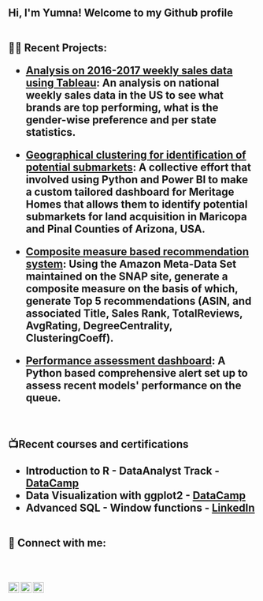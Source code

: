 <h2>Hi, I'm Yumna! Welcome to my Github profile <br/>
  <br>
  <a></a> 

👨‍💻 Recent Projects:

  - [Analysis on 2016-2017 weekly sales data using Tableau](https://github.com/yumnazia/TableauNationalWeeklySales): 
An analysis on national weekly sales data in the US to see what brands are top performing, what is the gender-wise preference and per state statistics.

  - [Geographical clustering for identification of potential submarkets](https://github.com/yumnazia/Geographical-Clustering-of-Potential-SubMarkets):
A collective effort that involved using Python and Power BI to make a custom tailored dashboard for Meritage Homes that allows them to identify potential submarkets for land acquisition in Maricopa and Pinal Counties of Arizona, USA.

  - [Composite measure based recommendation system](https://github.com/joshmadakor1/Package-Delivery-Pathfinding-Algorithm): 
Using the Amazon Meta-Data Set maintained on the SNAP site, generate a composite measure on the basis of which, generate Top 5 recommendations (ASIN, and associated Title, Sales Rank, TotalReviews, AvgRating, DegreeCentrality, ClusteringCoeff).

  - [Performance assessment dashboard](https://github.com/yumnazia/Queue-Level-Performance-Management): 
A Python based comprehensive alert set up to assess recent models' performance on the queue. 
  <br>

  
📺Recent courses and certifications

- Introduction to R - DataAnalyst Track - [DataCamp](https://www.datacamp.com/statement-of-accomplishment/course/870f700550de88f1c0effd0ad9931dd46cb58cac)
- Data Visualization with ggplot2 - [DataCamp](https://www.linkedin.com/posts/yumnazia_statement-of-accomplishment-activity-6557227933365346304-BWPp?utm_source=share&utm_medium=member_desktop)
- Advanced SQL - Window functions - [LinkedIn](https://www.linkedin.com/learning/certificates/3de8c13eb2ca848ad772d7e0ec08d07026c71afe8a03b5327812757efdff1534?trk=backfilled_certificate&accountId=0&u=0&success=true&authUUID=rHYicXjTT4CtvtHHKP6RjQ%3D%3D)

<br>
 🤳 Connect with me: 
 
<br> <a> </a>

  [<img align="left" alt="YumnaZia | Mail" width="22px" src="https://cdn.jsdelivr.net/npm/simple-icons@v3/icons/gmail.svg" />][Mail]
  [<img align="left" alt="YumnaZia | Github" width="22px" src="https://cdn.jsdelivr.net/npm/simple-icons@v3/icons/github.svg" />][Github]
  [<img align="left" alt="YumnaZia | linkedin" width="22px" src="https://cdn.jsdelivr.net/npm/simple-icons@v3/icons/linkedin.svg" />][linkedin]

[Mail]: yumnazia@yahoo.com
[Github]: https://github.com/yumnazia/yumnazia
[linkedin]: https://www.linkedin.com/in/yumnazia/
<br> 
<!--
**joshmadakor1/joshmadakor1** is a ✨ _special_ ✨ repository because its `README.md` (this file) appears on your GitHub profile.

Here are some ideas to get you started:

- 🔭 I’m currently working on ...
- 🌱 I’m currently learning ...
- 👯 I’m looking to collaborate on ...
- 🤔 I’m looking for help with ...
- 💬 Ask me about ...
- 📫 How to reach me: ...
- 😄 Pronouns: ...
- ⚡ Fun fact: ...
-->
